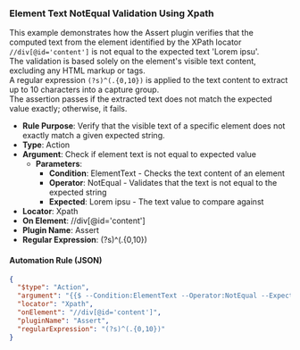 ### Element Text NotEqual Validation Using Xpath

This example demonstrates how the Assert plugin verifies that the computed text from the element identified by the XPath locator `//div[@id='content']` is not equal to the expected text 'Lorem ipsu'.  
The validation is based solely on the element's visible text content, excluding any HTML markup or tags.  
A regular expression `(?s)^(.{0,10})` is applied to the text content to extract up to 10 characters into a capture group.  
The assertion passes if the extracted text does not match the expected value exactly; otherwise, it fails.

- **Rule Purpose**: Verify that the visible text of a specific element does not exactly match a given expected string.  
- **Type**: Action  
- **Argument**: Check if element text is not equal to expected value  
  - **Parameters**:  
    - **Condition**: ElementText - Checks the text content of an element  
    - **Operator**: NotEqual - Validates that the text is not equal to the expected string  
    - **Expected**: Lorem ipsu - The text value to compare against  
- **Locator**: Xpath  
- **On Element**: //div[@id='content']  
- **Plugin Name**: Assert  
- **Regular Expression**: (?s)^(.{0,10})

#### Automation Rule (JSON)

```json
{
  "$type": "Action",
  "argument": "{{$ --Condition:ElementText --Operator:NotEqual --Expected:Lorem ipsu}}",
  "locator": "Xpath",
  "onElement": "//div[@id='content']",
  "pluginName": "Assert",
  "regularExpression": "(?s)^(.{0,10})"
}
```
